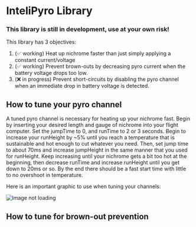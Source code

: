 # InteliPyro Library

### This library is still in development, use at your own risk!

This library has 3 objectives:
1. (✅ working) Heat up nichrome faster than just simply applying a constant current/voltage
2. (✅ working) Prevent brown-outs by decreasing pyro current when the battery voltage drops too low.
3. (❌ in progress) Prevent short-circuits by disabling the pyro channel when an immediate drop in battery voltage is detected.

## How to tune your pyro channel
A tuned pyro channel is necessary for heating up your nichrome fast. Begin by inserting your desired length and gauge of nichrome into your flight computer. Set the jumpTime to 0, and runTime to 2 or 3 seconds. Begin to increase your runHeight by ~5% until you reach a temperature that is sustainable and hot enough to cut whatever you need. Then, set jump time to about 70ms and increase jumpHeight in the same manner that you used for runHeight. Keep increasing until your nichrome gets a bit too hot at the beginning, then decrease runTime and increase runHeight until you get down to 20ms or so. By the end there should be a fast start time with little to no overshoot in temperature.

Here is an important graphic to use when tuning your channels:

![Image not loading](images/legend.jpg)

## How to tune for brown-out prevention
